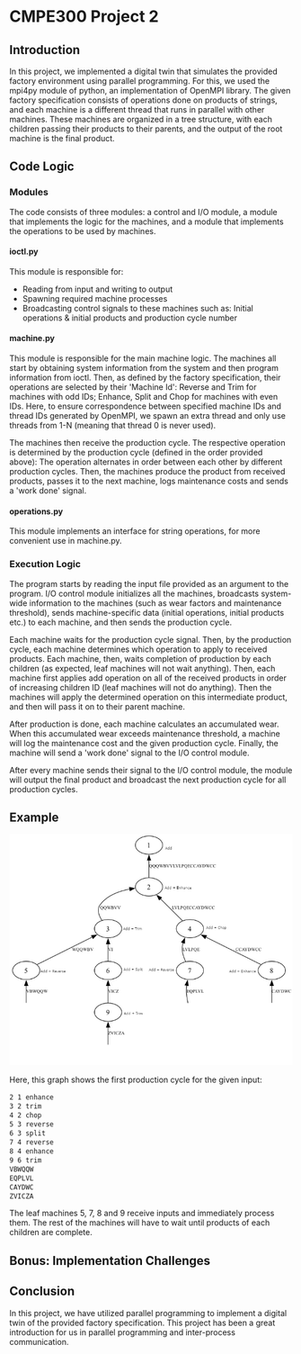 # CMPE300 Project 2 
## Introduction
In this project, we implemented a digital twin that simulates the provided factory environment using parallel programming. For this, we used the mpi4py module of python, an implementation of OpenMPI library. The given factory specification consists of operations done on products of strings, and each machine is a different thread that runs in parallel with other machines. These machines are organized in a tree structure, with each children passing their products to their parents, and the output of the root machine is the final product.
## Code Logic
### Modules
The code consists of three modules: a control and I/O module, a module that implements the logic for the machines, and a module that implements the operations to be used by machines.
#### ioctl.py
This module is responsible for:
- Reading from input and writing to output
- Spawning required machine processes
- Broadcasting control signals to these machines such as: Initial operations & initial products and production cycle number 

#### machine.py
This module is responsible for the main machine logic. The machines all start by obtaining system information from the system and then program information from ioctl. Then, as defined by the factory specification, their operations are selected by their 'Machine Id': Reverse and Trim for machines with odd IDs; Enhance, Split and Chop for machines with even IDs. Here, to ensure correspondence between specified machine IDs and thread IDs generated by OpenMPI, we spawn an extra thread and only use threads from 1-N (meaning that thread 0 is never used). 

The machines then receive the production cycle. The respective operation is determined by the production cycle (defined in the order provided above): The operation alternates in order between each other by different production cycles. Then, the machines produce the product from received products, passes it to the next machine, logs maintenance costs and sends a 'work done' signal. 
#### operations.py
This module implements an interface for string operations, for more convenient use in machine.py.
### Execution Logic
The program starts by reading the input file provided as an argument to the program. I/O control module initializes all the machines, broadcasts system-wide information to the machines (such as wear factors and maintenance threshold), sends machine-specific data (initial operations, initial products etc.) to each machine, and then sends the production cycle.

Each machine waits for the production cycle signal. Then, by the production cycle, each machine determines which operation to apply to received products. Each machine, then, waits completion of production by each children (as expected, leaf machines will not wait anything). Then, each machine first applies add operation on all of the received products in order of increasing children ID (leaf machines will not do anything). Then the machines will apply the determined operation on this intermediate product, and then will pass it on to their parent machine. 

After production is done, each machine calculates an accumulated wear. When this accumulated wear exceeds maintenance threshold, a machine will log the maintenance cost and the given production cycle. Finally, the machine will send a 'work done' signal to the I/O control module. 

After every machine sends their signal to the I/O control module, the module will output the final product and broadcast the next production cycle for all production cycles.
## Example
![Production Cycle 1](graphs/graph.png)

Here, this graph shows the first production cycle for the given input:

```
2 1 enhance
3 2 trim
4 2 chop
5 3 reverse
6 3 split
7 4 reverse
8 4 enhance
9 6 trim
VBWQQW
EQPLVL
CAYDWC
ZVICZA
```
The leaf machines 5, 7, 8 and 9 receive inputs and immediately process them. The rest of the machines will have to wait until products of each children are complete. 
## Bonus: Implementation Challenges
## Conclusion
In this project, we have utilized parallel programming to implement a digital twin of the provided factory specification. This project has been a great introduction for us in parallel programming and inter-process communication. 